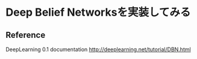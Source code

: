 # Deep Belief Networksを実装してみる


## Reference
DeepLearning 0.1 documentation http://deeplearning.net/tutorial/DBN.html
